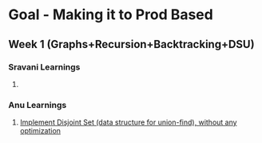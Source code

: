 # Goal - Making it to Prod Based
## Week 1 (Graphs+Recursion+Backtracking+DSU)
### Sravani Learnings
1.
### Anu Learnings
1. [Implement Disjoint Set (data structure for union-find), without any optimization](https://practice.geeksforgeeks.org/problems/disjoint-set-union-find/1)
